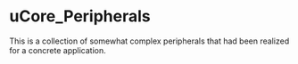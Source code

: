 # uCore_Peripherals
This is a collection of somewhat complex peripherals that had been realized for a concrete application.
